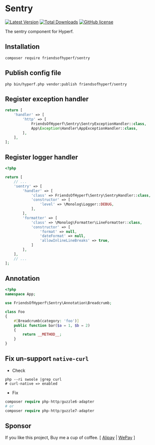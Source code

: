 # Sentry

[![Latest Version](https://img.shields.io/packagist/v/friendsofhyperf/sentry.svg?style=flat-square)](https://packagist.org/packages/friendsofhyperf/sentry)
[![Total Downloads](https://img.shields.io/packagist/dt/friendsofhyperf/sentry.svg?style=flat-square)](https://packagist.org/packages/friendsofhyperf/sentry)
[![GitHub license](https://img.shields.io/github/license/friendsofhyperf/sentry)](https://github.com/friendsofhyperf/sentry)

The sentry component for Hyperf.

## Installation

```shell
composer require friendsofhyperf/sentry
```

## Publish config file

```shell
php bin/hyperf.php vendor:publish friendsofhyperf/sentry
```

## Register exception handler

```php
return [
    'handler' => [
        'http' => [
            FriendsOfHyperf\Sentry\SentryExceptionHandler::class,
            App\Exception\Handler\AppExceptionHandler::class,
        ],
    ],
];
```

## Register logger handler

```php
<?php

return [
    // ...
    'sentry' => [
        'handler' => [
            'class' => FriendsOfHyperf\Sentry\SentryHandler::class,
            'constructor' => [
                'level' => \Monolog\Logger::DEBUG,
            ],
        ],
        'formatter' => [
            'class' => \Monolog\Formatter\LineFormatter::class,
            'constructor' => [
                'format' => null,
                'dateFormat' => null,
                'allowInlineLineBreaks' => true,
            ]
        ],
    ],
    // ...
];

```

## Annotation

```php
<?php
namespace App;

use FriendsOfHyperf\Sentry\Annotation\Breadcrumb;

class Foo
{
    #[Breadcrumb(category: 'foo')]
    public function bar($a = 1, $b = 2)
    {
        return __METHOD__;
    }
}
```

## Fix un-support `native-curl`

- Check

```shell
php --ri swoole |grep curl
# curl-native => enabled
```

- Fix

```php
composer require php-http/guzzle6-adapter
# or
composer require php-http/guzzle7-adapter
```

## Sponsor

If you like this project, Buy me a cup of coffee. [ [Alipay](https://hdj.me/images/alipay.jpg) | [WePay](https://hdj.me/images/wechat-pay.jpg) ]

